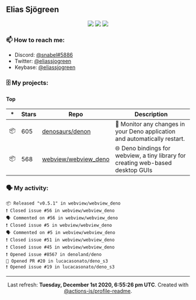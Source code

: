 ## Elias Sjögreen

<p align="center">
  <img src="https://img.shields.io/badge/🎂-dec. 2003-success" />
  <img src="https://img.shields.io/badge/🌎-Stockholm-informational" />
  <img src="https://img.shields.io/badge/👦-He/Him-informational" />
</p>

### 📫 How to reach me:

- Discord: [@snabel#5886](https://discord.com/users/267978757799673866)
- Twitter: [@eliassjogreen](https://twitter.com/eliassjogreen)
- Keybase: [@eliassjogreen](https://keybase.io/eliassjogreen)

### 🗄 My projects:

#### Top
|*|Stars|Repo|Description|
|---|---|---|---|
| 📦 | 605 | [denosaurs/denon](https://github.com/denosaurs/denon) | 👀 Monitor any changes in your Deno application and automatically restart. |
| 📦 | 568 | [webview/webview_deno](https://github.com/webview/webview_deno) | 🌐 Deno bindings for webview, a tiny library for creating web-based desktop GUIs |

### 🗣 My activity:

```
📦 Released "v0.5.1" in webview/webview_deno
❗️ Closed issue #56 in webview/webview_deno
🗣 Commented on #56 in webview/webview_deno
❗️ Closed issue #5 in webview/webview_deno
🗣 Commented on #5 in webview/webview_deno
❗️ Closed issue #51 in webview/webview_deno
❗️ Closed issue #45 in webview/webview_deno
❗️ Opened issue #8567 in denoland/deno
💪 Opened PR #20 in lucacasonato/deno_s3
❗️ Opened issue #19 in lucacasonato/deno_s3
```

------------
<p align="center">Last refresh: <b>Tuesday, December 1st 2020, 6:55:26 pm UTC</b>. Created with <a href=https://github.com/marketplace/actions/profile-readme>@actions-js/profile-readme</a>.</p>

